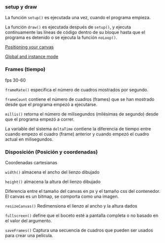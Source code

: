 ### setup y draw

La función `setup()` es ejecutada una vez, cuando el programa empieza. 

La función `draw()` es ejecutada después de `setup()`, y ejecuta contínuamente las líneas de código dentro de su bloque hasta que el programa es detenido o se ejecuta la función `noLoop()`.

[Positioning your canvas](https://github.com/processing/p5.js/wiki/Positioning-your-canvas)

[Global and instance mode](https://github.com/processing/p5.js/wiki/Global-and-instance-mode)

### Frames (tiempo)

fps 30-60

`frameRate()` especifica el número de cuadros mostrados por segundo.

`frameCount` contiene el número de cuadros (frames) que se han mostrado desde que el programa empezó a ejecutarse.

`millis()` retorna el número de milisegundos (milésimas de segundo) desde que el programa empezó a correr.

La variable del sistema `deltaTime` contiene la diferencia de tiempo entre cuando empezo el cuadro (frame) anterior y cuando empezó el cuadro actual en milisegundos.

### Disposición (Posición y coordenadas)

Coordenadas cartesianas

`width()` almacena el ancho del lienzo dibujado

`height()` almacena la altura del lienzo dibujado

Diferencia entre el tamaño del canvas en px y el tamaño css del contenedor. El canvas es un bitmap, se comporta como una imagen.

`resizeCanvas()` Redimensiona el lienzo al ancho y la altura dados

`fullscreen()` define que el boceto esté a pantalla completa o no basado en el valor del argumento.

`saveFrames()` Captura una secuencia de cuadros que pueden ser usados para crear una película.